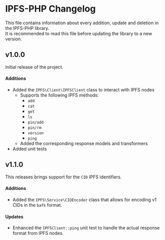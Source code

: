 # IPFS-PHP Changelog

This file contains information about every addition, update and deletion in the IPFS-PHP library.  
It is recommended to read this file before updating the library to a new version.

## v1.0.0

Initial release of the project.  

#### Additions

- Added the `IPFS\Client\IPFSClient` class to interact with IPFS nodes
  - Supports the following IPFS methods:
    - `add`
    - `cat`
    - `get`
    - `ls`
    - `pin/add`
    - `pin/rm`
    - `version`
    - `ping`
  - Added the corresponding response models and transformers
- Added unit tests

## v1.1.0

This releases brings support for the `CID` IPFS identifiers.

#### Additions

- Added the `IPFS\Service\CIDEncoder` class that allows for encoding v1 CIDs in the `bafk` format.

#### Updates

- Enhanced the `IPFSClient::ping` unit test to handle the actual response format from IPFS nodes.
